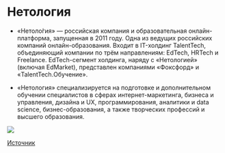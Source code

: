 # Нетология

- «Нетоло́гия» — российская компания и образовательная онлайн-платформа, запущенная в 2011 году. Одна из ведущих российских компаний онлайн-образования. Входит в IT-холдинг TalentTech, объединяющий компании по трём направлениям: EdTech, HRTech и Freelance. EdTech-сегмент холдинга, наряду с «Нетологией» (включая EdMarket), представлен компаниями «Фоксфорд» и «TalentTech.Обучение».

- «Нетология» специализируется на подготовке и дополнительном обучении специалистов в сферах интернет-маркетинга, бизнеса и управления, дизайна и UX, программирования, аналитики и data science, бизнес-образования, а также творческих профессий и высшего образования.

![](https://netology.ru/blog/wp-content/uploads/2020/05/%D0%BD%D0%BE%D0%B2%D1%8B%D0%B9-%D0%BB%D0%BE%D0%B3%D0%BE.png)

[Источник](https://ru.wikipedia.org/wiki/%D0%9D%D0%B5%D1%82%D0%BE%D0%BB%D0%BE%D0%B3%D0%B8%D1%8F)

